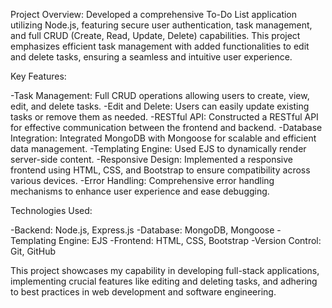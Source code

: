 Project Overview:
  Developed a comprehensive To-Do List application utilizing Node.js, featuring secure user authentication, task management, and full CRUD (Create, Read, Update, Delete) capabilities. This project emphasizes efficient task management with added functionalities to edit and delete tasks, ensuring a seamless and intuitive user experience.

Key Features:

-Task Management: Full CRUD operations allowing users to create, view, edit, and delete tasks.
-Edit and Delete: Users can easily update existing tasks or remove them as needed.
-RESTful API: Constructed a RESTful API for effective communication between the frontend and backend.
-Database Integration: Integrated MongoDB with Mongoose for scalable and efficient data management.
-Templating Engine: Used EJS to dynamically render server-side content.
-Responsive Design: Implemented a responsive frontend using HTML, CSS, and Bootstrap to ensure compatibility across various devices.
-Error Handling: Comprehensive error handling mechanisms to enhance user experience and ease debugging.

Technologies Used:

-Backend: Node.js, Express.js
-Database: MongoDB, Mongoose
-Templating Engine: EJS
-Frontend: HTML, CSS, Bootstrap
-Version Control: Git, GitHub

This project showcases my capability in developing full-stack applications, implementing crucial features like editing and deleting tasks, and adhering to best practices in web development and software engineering.






